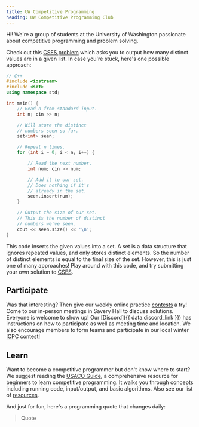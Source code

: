 ```yaml
---
title: UW Competitive Programming
heading: UW Competitive Programming Club
---
```


Hi! We're a group of students at the University of Washington passionate about competitive programming and problem solving.

Check out this [CSES problem](https://cses.fi/problemset/task/1621/) which asks you to output how many distinct values are in a given list. In case you're stuck, here's one possible approach:

```cpp
// C++
#include <iostream>
#include <set>
using namespace std;

int main() {	
    // Read n from standard input.
    int n; cin >> n;

    // Will store the distinct
    // numbers seen so far.
    set<int> seen;

    // Repeat n times.
    for (int i = 0; i < n; i++) {

        // Read the next number.
        int num; cin >> num;

        // Add it to our set.
        // Does nothing if it's
        // already in the set.
        seen.insert(num);
    }

    // Output the size of our set.
    // This is the number of distinct
    // numbers we've seen.
    cout << seen.size() << '\n';
}
```

This code inserts the given values into a set. A set is a data structure that ignores repeated values, and only stores distinct elements. So the number of distinct elements is equal to the final size of the set. However, this is just one of many approaches! Play around with this code, and try submitting your own solution to [CSES](https://cses.fi/problemset/task/1621/).

## Participate

Was that interesting? Then give our weekly online practice [contests](https://vjudge.net/group/uw-cp-club) a try! Come to our in-person meetings in Savery Hall to discuss solutions. Everyone is welcome to show up! Our [Discord]({{ data.discord_link }}) has instructions on how to participate as well as meeting time and location. We also encourage members to form teams and participate in our local winter [ICPC](/icpc/) contest!

## Learn

Want to become a competitive programmer but don't know where to start? We suggest reading the [USACO Guide](https://usaco.guide/general/), a comprehensive resource for beginners to learn competitive programming. It walks you through concepts including running code, input/output, and basic algorithms. Also see our list of [resources](/resources/).

And just for fun, here's a programming quote that changes daily:

<blockquote id="typing-animation">Quote</blockquote>
<script src="/assets/typing-animation.js" defer></script>